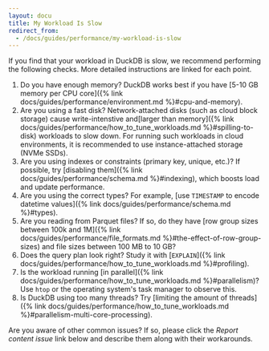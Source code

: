 ```yaml
---
layout: docu
title: My Workload Is Slow
redirect_from:
  - /docs/guides/performance/my-workload-is-slow
---
```


If you find that your workload in DuckDB is slow, we recommend performing the following checks. More detailed instructions are linked for each point.

1. Do you have enough memory? DuckDB works best if you have [5-10 GB memory per CPU core]({% link docs/guides/performance/environment.md %}#cpu-and-memory).
1. Are you using a fast disk? Network-attached disks (such as cloud block storage) cause write-intenstive and[larger than memory]({% link docs/guides/performance/how_to_tune_workloads.md %}#spilling-to-disk) workloads to slow down. For running such workloads in cloud environments, it is recommended to use instance-attached storage (NVMe SSDs).
1. Are you using indexes or constraints (primary key, unique, etc.)? If possible, try [disabling them]({% link docs/guides/performance/schema.md %}#indexing), which boosts load and update performance.
1. Are you using the correct types? For example, [use `TIMESTAMP` to encode datetime values]({% link docs/guides/performance/schema.md %}#types).
1. Are you reading from Parquet files? If so, do they have [row group sizes between 100k and 1M]({% link docs/guides/performance/file_formats.md %}#the-effect-of-row-group-sizes) and file sizes between 100 MB to 10 GB?
1. Does the query plan look right? Study it with [`EXPLAIN`]({% link docs/guides/performance/how_to_tune_workloads.md %}#profiling).
1. Is the workload running [in parallel]({% link docs/guides/performance/how_to_tune_workloads.md %}#parallelism)? Use `htop` or the operating system's task manager to observe this.
1. Is DuckDB using too many threads? Try [limiting the amount of threads]({% link docs/guides/performance/how_to_tune_workloads.md %}#parallelism-multi-core-processing).

Are you aware of other common issues? If so, please click the _Report content issue_ link below and describe them along with their workarounds.
